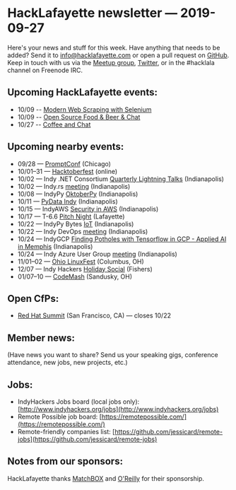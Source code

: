 # HackLafayette newsletter — 2019-09-27

Here's your news and stuff for this week. Have anything that needs to be added? Send it to info@hacklafayette.com or open a pull request on [GitHub](https://github.com/hacklafayette/newsletter). Keep in touch with us via the [Meetup group](https://www.meetup.com/hacklafayette/), [Twitter](https://twitter.com/hacklafayette), or in the #hacklala channel on Freenode IRC.

## Upcoming HackLafayette events:
* 10/09 -- [Modern Web Scraping with Selenium](https://www.meetup.com/hacklafayette/events/vkwlfpyznbmb/) 
* 10/09 -- [Open Source Food & Beer & Chat](https://www.meetup.com/hacklafayette/events/rzscgqyznbmb/) 
* 10/27 -- [Coffee and Chat](https://www.meetup.com/hacklafayette/events/bmghxqyznbkc/) 


## Upcoming nearby events:
* 09/28 — [PromptConf](https://promptconf.com/) (Chicago)
* 10/01–31 — [Hacktoberfest](https://hacktoberfest.digitalocean.com) (online)
* 10/02 — Indy .NET Consortium [Quarterly Lightning Talks](https://www.meetup.com/Indy-NET-Consortium/events/259388645/) (Indianapolis)
* 10/02 — Indy.rs [meeting](https://www.meetup.com/indyrs/events/mffbtpyznbdb/) (Indianapolis)
* 10/08 — IndyPy [OktoberPy](https://www.meetup.com/indypy/events/bxqbmqyznblb/) (Indianapolis)
* 10/11 — [PyData Indy](https://2019.indypy.org/pydata/) (Indianapolis)
* 10/15 — IndyAWS [Security in AWS](https://www.meetup.com/IndyAWS/events/dqzpsqyznbtb/) (Indianapolis)
* 10/17 — T-6.6 [Pitch Night](https://www.meetup.com/tminus/events/257719825/) (Lafayette)
* 10/22 — IndyPy Bytes [IoT](https://www.meetup.com/indypy/events/lbdfpqyznbdc/) (Indianapolis)
* 10/22 — Indy DevOps [meeting](https://www.meetup.com/IndyDevOps/events/gmmtgryznbdc/) (Indianapolis)
* 10/24 — IndyGCP [Finding Potholes with Tensorflow in GCP - Applied AI in Memphis](https://www.meetup.com/IndyGCP/events/264954200/) (Indianapolis)
* 10/24 — Indy Azure User Group [meeting](https://www.meetup.com/Indy-Azure-User-Group/events/xkhznpyznbgc/) (Indianapolis)
* 11/01–02 — [Ohio LinuxFest](https://ohiolinux.org/) (Columbus, OH)
* 12/07 — Indy Hackers [Holiday Social](https://www.eventbrite.com/e/indy-hackers-holiday-social-2019-the-9th-tickets-71679827293) (Fishers)
* 01/07–10 — [CodeMash](https://www.codemash.org/) (Sandusky, OH)

## Open CfPs:
* [Red Hat Summit](https://www.redhat.com/en/summit/speakers/submit-a-session) (San Francisco, CA) — closes 10/22

## Member news:

(Have news you want to share? Send us your speaking gigs, conference attendance, new jobs, new projects, etc.)

## Jobs:

- IndyHackers Jobs board (local jobs only): [http://www.indyhackers.org/jobs](http://www.indyhackers.org/jobs)
- Remote Possible job board: [https://remotepossible.com/](https://remotepossible.com/)
- Remote-friendly companies list: [https://github.com/jessicard/remote-jobs](https://github.com/jessicard/remote-jobs)

## Notes from our sponsors:

HackLafayette thanks [MatchBOX](http://matchboxstudio.org/) and [O'Reilly](http://www.oreilly.com/) for their sponsorship.
